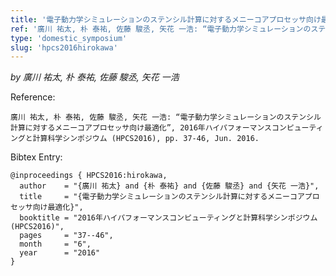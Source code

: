 ```yaml
---
title: '電子動力学シミュレーションのステンシル計算に対するメニーコアプロセッサ向け最適化'
ref: '廣川 祐太, 朴 泰祐, 佐藤 駿丞, 矢花 一浩: “電子動力学シミュレーションのステンシル計算に対するメニーコアプロセッサ向け最適化”, 2016年ハイパフォーマンスコンピューティングと計算科学シンポジウム (HPCS2016), pp. 37-46, Jun. 2016.'
type: 'domestic_symposium'
slug: 'hpcs2016hirokawa'
---
```


*by 廣川 祐太, 朴 泰祐, 佐藤 駿丞, 矢花 一浩*

Reference:
```
廣川 祐太, 朴 泰祐, 佐藤 駿丞, 矢花 一浩: “電子動力学シミュレーションのステンシル計算に対するメニーコアプロセッサ向け最適化”, 2016年ハイパフォーマンスコンピューティングと計算科学シンポジウム (HPCS2016), pp. 37-46, Jun. 2016.
```

Bibtex Entry:
```
@inproceedings { HPCS2016:hirokawa,
  author    = "{廣川 祐太} and {朴 泰祐} and {佐藤 駿丞} and {矢花 一浩}",
  title     = "{電子動力学シミュレーションのステンシル計算に対するメニーコアプロセッサ向け最適化}",
  booktitle = "2016年ハイパフォーマンスコンピューティングと計算科学シンポジウム (HPCS2016)",
  pages     = "37--46",
  month     = "6",
  year      = "2016"
}
```
